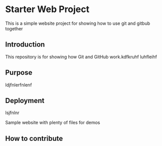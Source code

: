 # Starter Web Project

This is a simple website project for showing how to use git and gitbub together
## Introduction

This repository is for showing how Git and GitHub work.kdfkruhf luhfleihf

## Purpose

ldjfnlerfnlenf
## Deployment
lsjfnlnr

Sample website with plenty of files for demos
## How to contribute